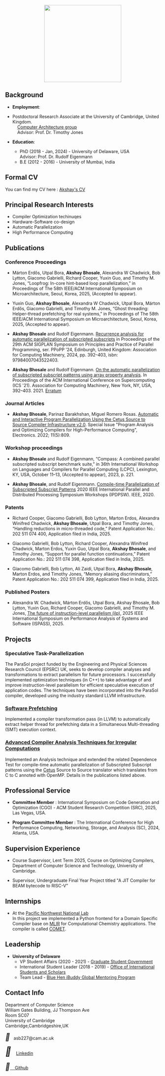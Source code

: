 
<p style="text-align:center;"> <img style="float: middle;" src="https://user-images.githubusercontent.com/31522126/73979783-d8886f80-48fc-11ea-870c-7d60bae6ef26.png" width=250 height=250></p>


## __Background__

* __Employment__:

* Postdoctoral Research Associate at the University of Cambridge, United Kingdom. <br>
    &nbsp;&nbsp;&nbsp;&nbsp;[Computer Architecture group](https://www.cl.cam.ac.uk/~tmj32/research/group.html) <br>
    &nbsp;&nbsp;&nbsp;&nbsp;Advisor: Prof. Dr. Timothy Jones
            
* __Education__:
  * PhD (2018 - Jan, 2024) - University of Delaware, USA <br>
                        Advisor: Prof. Dr. Rudolf Eigenmann
  * B.E (2012 - 2016) - University of Mumbai, India


## __Formal CV__
You can find my CV here : [Akshay's CV](https://akshayud.me/Akshay_CV.pdf)

## __Principal Research Interests__
  * Compiler Optimization techinuqes
  * Hardware-Software co-design
  * Automatic Parallelization
  * High Performance Computing
  

## __Publications__

### __Conference Proceedings__

* Márton Erdős, Utpal Bora, __Akshay Bhosale__, Alexandra W Chadwick, Bob Lytton, Giacomo Gabrielli,
Richard Cooper, Yuxin Guo, and Timothy M. Jones, “Loopfrog: In-core hint-based loop
parallelization,” in Proceedings of The 58th IEEE/ACM International Symposium on Microarchitecture,
Seoul, Korea, 2025, (Accepted to appear).

* Yuxin Guo, __Akshay Bhosale__, Alexandra W Chadwick, Utpal Bora, Márton Erdős, Giacomo Gabrielli,
and Timothy M. Jones, “Ghost threading: Helper-thread prefetching for real systems,” in Proceedings of
The 58th IEEE/ACM International Symposium on Microarchitecture, Seoul, Korea, 2025, (Accepted to
appear).

* __Akshay Bhosale__ and Rudolf Eigenmann. [Recurrence analysis for automatic parallelization of
subscripted subscripts](10.1145/3627535.3638493) in Proceedings of the 29th ACM SIGPLAN Symposium on Principles and Practice
of Parallel Programming, ser. PPoPP ’24, Edinburgh, United Kingdom: Association for Computing
Machinery, 2024, pp. 392–403, isbn: 97984007043522403.


* __Akshay Bhosale__ and Rudolf Eigenmann. [On the automatic parallelization of subscripted subscript patterns using array property analysis](https://dl.acm.org/doi/10.1145/3447818.3460424). In Proceedings of the ACM International Conference on Supercomputing (ICS '21). Association for Computing Machinery, New York, NY, USA, 392–403. 2021. [Erratum](https://akshayud.me/Erratum_ICS2021.pdf)

### __Journal Articles__

* __Akshay Bhosale__, Parinaz Barakhshan, Miguel Romero Rosas. [Automatic and Interactive Program Parallelization Using the Cetus Source to Source Compiler Infrastructure v2.0](https://www.mdpi.com/2079-9292/11/5/809). Special Issue "Program Analysis and Optimizing Compilers for High-Performance Computing", Electronics. 2022; 11(5):809.


### __Workshop proceedings__

* __Akshay Bhosale__ and Rudolf Eigenmann, “Compass: A combined parallel subscripted subscript
benchmark suite,” in 36th International Workshop on Languages and Compilers for Parallel Computing
(LCPC), Lexington, KY, USA, October 11–13, (Accepted to appear), 2023, p. 221.


* __Akshay Bhosale__, and Rudolf Eigenmann. [Compile-time Parallelization of Subscripted Subscript Patterns](https://ieeexplore.ieee.org/stamp/stamp.jsp?tp=&arnumber=9150392) 2020 IEEE International Parallel and Distributed Processing Symposium   Workshops (IPDPSW). IEEE, 2020.

### __Patents__

* Richard Cooper, Giacomo Gabrielli, Bob Lytton, Marton Erdos, Alexandra Winifred Chadwick,
__Akshay Bhosale__, Utpal Bora, and Timothy Jones, “Handling reductions in micro-threaded code,”
Patent Application No.: 202 511 074 400, Application filed in India, 2025.

* Giacomo Gabrielli, Bob Lytton, Richard Cooper, Alexandra Winifred Chadwick, Marton Erdos,
Yuxin Guo, Utpal Bora, __Akshay Bhosale__, and Timothy Jones, “Support for parallel function
continuations,” Patent Application No.: 202 511 074 398, Application filed in India, 2025.

* Giacomo Gabrielli, Bob Lytton, Ali Zaidi, Utpal Bora, __Akshay Bhosale__, Marton Erdos, and
Timothy Jones, “Memory aliasing discriminators,” Patent Application No.: 202 511 074 399, Application
filed in India, 2025.

### __Published Posters__

* Alexandra W. Chadwick, Márton Erdős, Utpal Bora, Akshay Bhosale, Bob Lytton, Yuxin Guo,
Richard Cooper, Giacomo Gabrielli, and Timothy M. Jones, [The future of instruction-level parallelism
(ilp)](10.1109/ISPASS64960.2025.00040), 2025 IEEE International Symposium on Performance Analysis of Systems and Software (ISPASS), 2025.


## __Projects__

### __Speculative Task-Parallelization__
The ParaSol project funded by the Engineering and Physical Sciences Research Council (EPSRC) UK, seeks to develop compiler analyses and transformations to extract parallelism for future processors. I successfully implemented optimization techniques (in C++) to take advantage of and improve instruction-level parallelism for efficient speculative execution of application codes. The techniques have been incorporated into the ParaSol compiler, developed using the industry standard LLVM infrastructure. 

### [Software Prefetching](https://github.com/CompArchCam/GhostThreadingCompiler/tree/release/20.x)
Implemented a compiler transformation pass (in LLVM) to automatically extract helper thread for prefetching data in a Simultaneous Multi-threading (SMT) execution context.

### [Advanced Compiler Analysis Techniques for Irregular Computations](http://subscripted-subscript.akshayud.me/)

Implemented an Analysis technique and extended the related Dependence Test for compile-time automatic parallelization of Subscripted Subscript patterns using the [Cetus](https://sites.udel.edu/cetus-cid/) Source to Source translator which translates from C to C annoted with OpenMP. Details in the publications listed above.


## __Professional Service__

* __Committee Member__ : International Symposium on Code Generation and Optimization (CGO) - ACM Student Research Competition (SRC), 2025, Las Vegas, USA.

* __Program Committee Member__ : The International Conference for High Performance Computing, Networking, Storage, and Analysis (SC), 2024, Atlanta, USA.

## __Supervision Experience__

* Course Supervisor, Lent Term 2025, Course on Optimizing Compilers, Department of Computer Science and Technology, University of Cambridge.

* Supervisor, Undergraduate Final Year Project titled "A JIT Compiler for BEAM bytecode to RISC-V"

## __Internships__ 

* At the [Pacific Northwest National Lab](https://www.pnnl.gov) <br>
  In this project we implemented a Python frontend for a Domain Specific Compiler base on [MLIR](https://mlir.llvm.org) for Computational Chemistry applications. The compiler is called [COMET](https://github.com/pnnl/COMET). 


## __Leadership__

* __University of Delaware__
  * VP Student Affairs (2020 - 2021) - [Graduate Student Government](https://sites.udel.edu/gsg/)
  * International Student Leader (2018 - 2019) - [Office of International Students and Scholars](http://www1.udel.edu/oiss/)
  * Team Lead - [Blue Hen iBuddy Global Mentoring Program](http://www1.udel.edu/oiss/isac/mentor)
  

## __Contact Info__

Department of Computer Science <br/>
William Gates Building, JJ Thompson Ave <br/>
Room SC07 <br/>
University of Cambridge <br/>
Cambridge,Cambridgeshire,UK

<head>
<link rel="stylesheet" href="https://cdnjs.cloudflare.com/ajax/libs/font-awesome/4.7.0/css/font-awesome.min.css"> 
</head>
<body>
<p>
<i style="font-size:24px" class="fa">&#xf0e0;</i> &nbsp;  asb227@cam.ac.uk </p>
</body>


<head>
<meta name="viewport" content="width=device-width, initial-scale=1">
<link rel="stylesheet" href="https://cdnjs.cloudflare.com/ajax/libs/font-awesome/4.7.0/css/font-awesome.min.css">
</head>
<body>
<i style="font-size:30px" class="fa">&#xf08c;</i>&nbsp; &nbsp;
<a class="LI-simple-link" href='https://in.linkedin.com/in/akshay-bhosale-a0b5b1103?trk=profile-badge'>Linkedin</a><br /><br />
<i style="font-size:24px" class="fa">&#xf09b;</i><a href= 'https://github.com/akshay9594'>&nbsp;&nbsp;&nbsp;&nbsp;Github</a>
</body>
